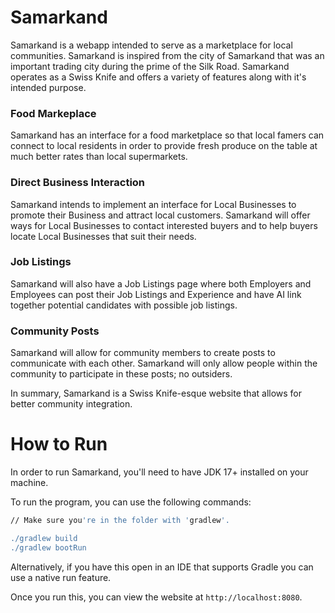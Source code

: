 # Samarkand
Samarkand is a webapp intended to serve as a marketplace for local communities. Samarkand is inspired from the city of Samarkand that was an important trading city during the prime of the Silk Road. Samarkand operates as a Swiss Knife and offers a variety of features along with it's intended purpose.

### Food Markeplace
Samarkand has an interface for a food marketplace so that local famers can connect to local residents in order to provide fresh produce on the table at much better rates than local supermarkets.

### Direct Business Interaction
Samarkand intends to implement an interface for Local Businesses to promote their Business and attract local customers. Samarkand will offer ways for Local Businesses to contact interested buyers and to help buyers locate Local Businesses that suit their needs.

### Job Listings
Samarkand will also have a Job Listings page where both Employers and Employees can post their Job Listings and Experience and have AI link together potential candidates with possible job listings.

### Community Posts
Samarkand will allow for community members to create posts to communicate with each other. Samarkand will only allow people within the community to participate in these posts; no outsiders.

In summary, Samarkand is a Swiss Knife-esque website that allows for better community integration.

# How to Run
In order to run Samarkand, you'll need to have JDK 17+ installed on your machine.

To run the program, you can use the following commands:
```bash
// Make sure you're in the folder with 'gradlew'.

./gradlew build
./gradlew bootRun
```

Alternatively, if you have this open in an IDE that supports Gradle you can use a native run feature.

Once you run this, you can view the website at `http://localhost:8080`.